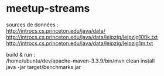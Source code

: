 # meetup-streams

sources de données :  
http://introcs.cs.princeton.edu/java/data/  
http://introcs.cs.princeton.edu/java/data/leipzig/leipzig100k.txt  
http://introcs.cs.princeton.edu/java/data/leipzig/leipzig1m.txt  

build & run :  
/home/ubuntu/dev/apache-maven-3.3.9/bin/mvn clean install  
java -jar target/benchmarks.jar  
